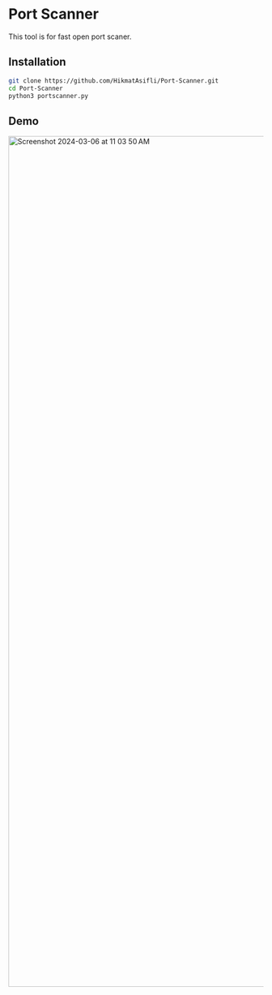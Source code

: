 
# Port Scanner

This tool is for fast open port scaner.


## Installation


```bash
git clone https://github.com/HikmatAsifli/Port-Scanner.git
cd Port-Scanner
python3 portscanner.py
```
    
## Demo



 <img width="1680" alt="Screenshot 2024-03-06 at 11 03 50 AM" src="https://github.com/HikmatAsifli/Port-Scanner/assets/147481104/60616d39-0340-406b-9814-e9b9a31d038a">
